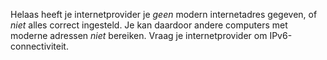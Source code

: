Helaas heeft je internetprovider je *geen* modern internetadres gegeven, of *niet* alles correct ingesteld. Je kan daardoor andere  computers met moderne adressen *niet* bereiken. Vraag je internetprovider om IPv6-connectiviteit.
